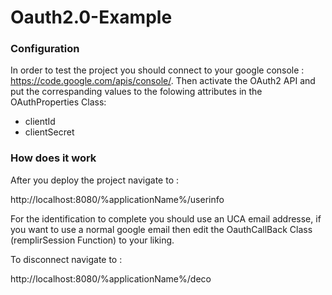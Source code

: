 # Oauth2.0-Example

### Configuration

In order to test the project you should connect to your google console : https://code.google.com/apis/console/.
Then activate the OAuth2 API and put the correspanding values to the folowing attributes in the OAuthProperties Class:
  - clientId
  - clientSecret

### How does it work

After you deploy the project navigate to :

http://localhost:8080/%applicationName%/userinfo

For the identification to complete you should use an UCA email addresse, if you want to use a normal google email then edit the OauthCallBack Class (remplirSession Function) to your liking.

To disconnect navigate to :

http://localhost:8080/%applicationName%/deco
